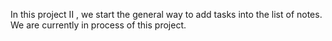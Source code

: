 In this project II , we start the general way to add tasks into the list of notes. 
We are currently in process of this project. 

